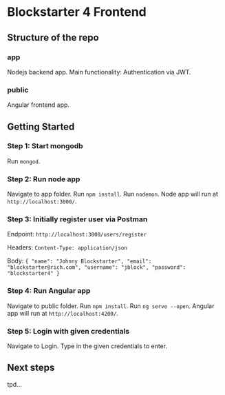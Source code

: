 # Blockstarter 4 Frontend

## Structure of the repo

### app

Nodejs backend app. Main functionality: Authentication via JWT.

### public

Angular frontend app.

## Getting Started

### Step 1: Start mongodb

Run `mongod`.

### Step 2: Run node app

Navigate to app folder.
Run `npm install`.
Run `nodemon`.
Node app will run at `http://localhost:3000/`.

### Step 3: Initially register user via Postman

Endpoint:
`http://localhost:3000/users/register`

Headers:
`Content-Type: application/json`

Body:
`{
 	"name": "Johnny Blockstarter",
 	"email": "blockstarter@rich.com",
 	"username": "jblock",
 	"password": "blockstarter4"
 }`

### Step 4: Run Angular app

Navigate to public folder.
Run `npm install`.
Run `ng serve --open`.
Angular app will run at `http://localhost:4200/`.

### Step 5: Login with given credentials

Navigate to Login. Type in the given credentials to enter.

## Next steps

tpd...